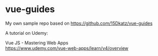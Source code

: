 # vue-guides
My own sample repo based on https://github.com/15Dkatz/vue-guides

A tutorial on Udemy:  

Vue JS - Mastering Web Apps  
https://www.udemy.com/vue-web-apps/learn/v4/overview
